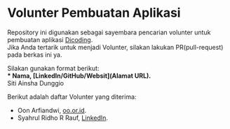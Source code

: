 # Volunter Pembuatan Aplikasi
Repository ini digunakan sebagai sayembara pencarian volunter untuk pembuatan aplikasi [Dicoding](www.dicoding.com).<br>
Jika Anda tertarik untuk menjadi Volunter, silakan lakukan PR(pull-request) pada berkas ini ya.<br>

Silakan gunakan format berikut:<br>
**\* Nama, [LinkedIn/GitHub/Websit](Alamat URL).**  
Siti Ainsha Dunggio

Berikut adalah daftar Volunter yang diterima:
* Oon Arfiandwi, [oo.or.id](https://oo.or.id).
* Syahrul Ridho R Rauf, [LinkedIn](https://www.linkedin.com/in/syahrul-ridho-r-rauf/).
